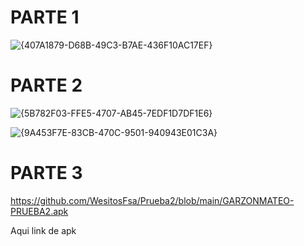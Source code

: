 # PARTE 1

![{407A1879-D68B-49C3-B7AE-436F10AC17EF}](https://github.com/user-attachments/assets/2f394faa-f6d6-4d39-bb0c-27862cca47a0)


# PARTE  2 

![{5B782F03-FFE5-4707-AB45-7EDF1D7DF1E6}](https://github.com/user-attachments/assets/512b5f6d-df8e-495e-8567-315e174a3f82)

![{9A453F7E-83CB-470C-9501-940943E01C3A}](https://github.com/user-attachments/assets/4f5a54bc-1cfd-4509-90b9-c97f3ba9b80f)


# PARTE 3

https://github.com/WesitosFsa/Prueba2/blob/main/GARZONMATEO-PRUEBA2.apk

Aqui link de apk






























